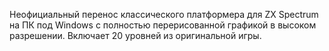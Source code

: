 Неофициальный перенос классического платформера для ZX Spectrum на ПК под Windows с полностью перерисованной графикой в высоком разрешении. Включает 20 уровней из оригинальной игры.